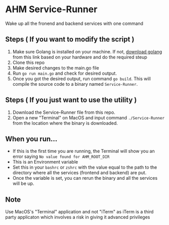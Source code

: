 # AHM Service-Runner

Wake up all the fronend and backend services with one command

## Steps ( If you want to modify the script )

1. Make sure Golang is installed on your machine. If not, [download golang](https://go.dev/dl/) from this link based on your hardware and do the required steup
2. Clone this repo
3. Make desired changes to the main.go file
4. Run `go run main.go` and check for desired output.
5. Once you got the desired output, run command `go build`. This will compile the source code to a binary named `Service-Runner`.

## Steps ( If you just want to use the utility )

1. Download the Service-Runner file from this repo.
2. Open a new "Terminal" on MacOS and input command `./Service-Runner` from the location where the binary is downloaded.

## When you run...

- If this is the first time you are running, the Terminal will show you an error saying `No value found for AHM_ROOT_DIR`
- This is an Environment variable
- Set this in your `bashrc` or `zshrc` with the value equal to the path to the directory where all the services (frontend and backend) are put.
- Once the variable is set, you can rerun the binary and all the services will be up.

## Note

Use MacOS's "Terminal" application and not "iTerm" as iTerm is a third party applicaton which involves a risk in giving it advanced privileges 

